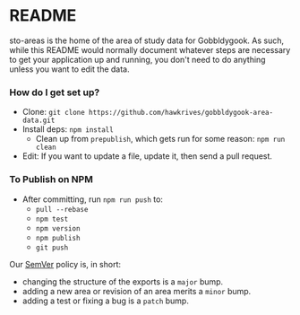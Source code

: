# README

sto-areas is the home of the area of study data for Gobbldygook. As such, while this README would normally document whatever steps are necessary to get your application up and running, you don't need to do anything unless you want to edit the data.


### How do I get set up? ###

- Clone: `git clone https://github.com/hawkrives/gobbldygook-area-data.git`
- Install deps: `npm install`
	- Clean up from `prepublish`, which gets run for some reason: `npm run clean`
- Edit: If you want to update a file, update it, then send a pull request.

### To Publish on NPM
- After committing, run `npm run push` to:
	- `pull --rebase`
	- `npm test`
	- `npm version`
	- `npm publish`
	- `git push`

Our [SemVer](http://semver.org/) policy is, in short:

- changing the structure of the exports is a `major` bump.
- adding a new area or revision of an area merits a `minor` bump.
- adding a test or fixing a bug is a `patch` bump.
